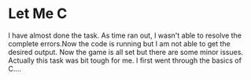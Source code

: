 # Let Me C
I have almost done the task. As time ran out, I wasn't able to resolve the complete errors.Now the code is running but I am not able to get the desired output. Now the game is all set but there are some minor issues. Actually this task was bit tough for me. I first went through the basics of C....
